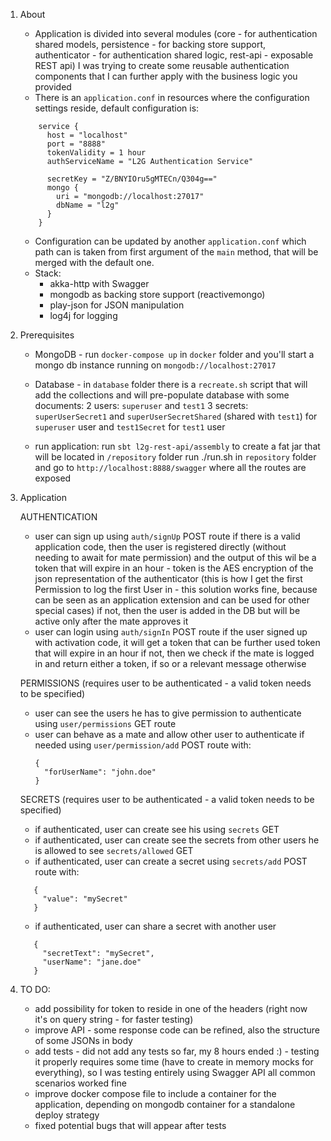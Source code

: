 1. About

    - Application is divided into several modules (core - for authentication shared models, persistence - for backing store support, authenticator - for authentication shared logic, rest-api - exposable REST api)
    I was trying to create some reusable authentication components that I can further apply with the business logic you provided
    - There is an `application.conf` in resources where the configuration settings reside, default configuration is:
    ```
        service {
          host = "localhost"
          port = "8888"
          tokenValidity = 1 hour
          authServiceName = "L2G Authentication Service"
    
          secretKey = "Z/BNYIOru5gMTECn/Q304g=="
          mongo {
            uri = "mongodb://localhost:27017"
            dbName = "l2g"
          }
        }
    ```
    - Configuration can be updated by another `application.conf` which path can is taken from first argument of the `main` method, that will be merged with the default one.
    - Stack:
        - akka-http with Swagger
        - mongodb as backing store support (reactivemongo)
        - play-json for JSON manipulation
        - log4j for logging
    
2. Prerequisites

    - MongoDB - run `docker-compose up` in `docker` folder and you'll start a mongo db instance running on `mongodb://localhost:27017`
    - Database - in `database` folder there is a `recreate.sh` script that will add the collections and will pre-populate database with some documents:
        2 users: `superuser` and `test1`
        3 secrets: `superUserSecret1` and `superUserSecretShared` (shared with `test1`) for `superuser` user and `test1Secret` for `test1` user
    
    - run application:
        run `sbt l2g-rest-api/assembly` to create a fat jar that will be located in `/repository` folder
        run ./run.sh in `repository` folder and go to `http://localhost:8888/swagger` where all the routes are exposed

3. Application

    AUTHENTICATION
     - user can sign up using `auth/signUp` POST route
        if there is a valid application code, then the user is registered directly (without needing to await for mate permission) and the output of this wil be a token that will expire in an hour - token is the AES encryption of the json representation of the authenticator
            (this is how I get the first Permission to log the first User in - this solution works fine, because can be seen as an application extension and can be used for other special cases)
        if not, then the user is added in the DB but will be active only after the mate approves it
     - user can login using `auth/signIn` POST route
        if the user signed up with activation code, it will get a token that can be further used token that will expire in an hour
        if not, then we check if the mate is logged in and return either a token, if so or a relevant message otherwise
    
    PERMISSIONS (requires user to be authenticated - a valid token needs to be specified)
     - user can see the users he has to give permission to authenticate using `user/permissions` GET route
     - user can behave as a mate and allow other user to authenticate if needed using `user/permission/add` POST route with:
        ```
        {
          "forUserName": "john.doe"
        }
        ```
        
    SECRETS (requires user to be authenticated - a valid token needs to be specified)
     - if authenticated, user can create see his using `secrets` GET
     - if authenticated, user can create see the secrets from other users he is allowed to see `secrets/allowed` GET 
     - if authenticated, user can create a secret using `secrets/add` POST route with:
     ```
        {
          "value": "mySecret"
        }
     ```
     - if authenticated, user can share a secret with another user
     ```
        {
          "secretText": "mySecret",
          "userName": "jane.doe"
        }
     ```


4. TO DO:
    - add possibility for token to reside in one of the headers (right now it's on query string - for faster testing)
    - improve API - some response code can be refined, also the structure of some JSONs in body
    - add tests - did not add any tests so far, my 8 hours ended :) - testing it properly requires some time (have to create in memory mocks for everything), so I was testing entirely using Swagger API
            all common scenarios worked fine
    - improve docker compose file to include a container for the application, depending on mongodb container for a standalone deploy strategy
    - fixed potential bugs that will appear after tests
